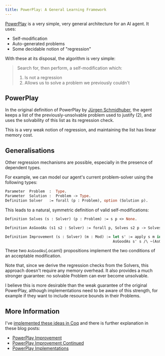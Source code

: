 ```yaml
---
title: PowerPlay: A General Learning Framework
---
```


[PowerPlay](http://www.idsia.ch/~juergen/interest.html) is a very simple, very general architecture for an AI agent. It uses:

 - Self-modification
 - Auto-generated problems
 - Some decidable notion of "regression"

With these at its disposal, the algorithm is very simple:

> Search for, then perform, a self-modification which:
>  1. Is not a regression
>  2. Allows us to solve a problem we previously couldn't

## PowerPlay ##

In the original definition of PowerPlay by [Jürgen Schmidhuber](http://www.idsia.ch/~juergen), the agent keeps a list of the previously-unsolvable problem used to justify (2), and uses the solvability of this list as its regression check.

This is a very weak notion of regression, and maintaining the list has linear memory cost.

## Generalisations ##

Other regression mechanisms are possible, especially in the presence of dependent types.

For example, we can model our agent's current problem-solver using the following types:

```ocaml
Parameter  Problem  :  Type.
Parameter  Solution :  Problem -> Type.
Definition Solver   := forall (p : Problem), option (Solution p).
```

This leads to a natural, symmetric definition of valid self-modifications:

```ocaml
Definition Solves (s : Solver) (p : Problem) := s p <> None.

Definition AsGoodAs (s1 s2 : Solver) := forall p, Solves s2 p -> Solves s1 p.

Definition Improvement (s : Solver) (m : Mod) := let s' := apply s m in
                                                 AsGoodAs s' s /\ ~(AsGoodAs s s')
```

These two `AsGoodAs`{.ocaml} propositions implement the two conditions of an acceptable modification.

Note that, since we derive the regression checks from the Solvers, this approach doesn't require any memory overhead. It also provides a much stronger guarantee: no solvable Problem can ever become unsolvable.

I believe this is more desirable than the weak guarantee of the original PowerPlay, although implementations need to be aware of this strength, for example if they want to include resource bounds in their Problems.

## More Information ##

I've [implemented these ideas in Coq](https://www.gitorious.org/powerplay) and there is further explanation in these blog posts:

 - [PowerPlay Improvement](/posts/2013-10-31-powerplay_improvement.html)
 - [PowerPlay Improvement Continued](/posts/2013-11-22-powerplay_improvement_continued.html)
 - [PowerPlay Implementations](/posts/2013-11-20-powerplay_implementations.html)
